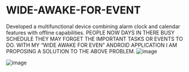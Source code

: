 # WIDE-AWAKE-FOR-EVENT
 Developed a multifunctional device combining alarm clock and calendar features with offline capabilities.
PEOPLE NOW DAYS IN THERE BUSY SCHEDULE THEY MAY FORGET THE IMPORTANT TASKS OR EVENTS TO DO. WITH MY “WIDE AWAKE FOR EVEN” ANDROID APPLICATION I AM PROPOSING A SOLUTION TO THE ABOVE PROBLEM. 
![image](https://github.com/user-attachments/assets/8d44a998-1e21-45d5-979a-5bd61d0df5cd)

![image](https://github.com/user-attachments/assets/c5d7fc5b-376a-4338-bef2-f1098760d49a)



